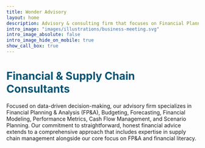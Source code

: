 ```yaml
---
title: Wonder Advisory
layout: home
description: Advisory & consulting firm that focuses on Financial Planning & Analysis (FP&A), Financial Literacy, and Supply Chain Management.
intro_image: "images/illustrations/business-meeting.svg"
intro_image_absolute: false
intro_image_hide_on_mobile: true
show_call_box: true
---
```


<h1 style="color: #035373;">Financial & Supply Chain Consultants</h1>

Focused on data-driven decision-making, our advisory firm specializes in Financial Planning & Analysis (FP&A), Budgeting, Forecasting, Financial Modeling, Performance Metrics, Cash Flow Management, and Scenario Planning. Our commitment to straightforward, honest financial advice extends to a comprehensive approach that includes expertise in supply chain management alongside our core focus on FP&A and financial literacy.

<!-- Slogan -->
<!-- Excel in Every Equation: Wonder Advisory, Your Beacon for Strategic Financial Guidance -->